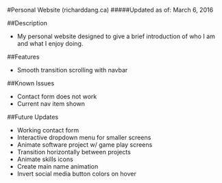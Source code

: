 #Personal Website (richarddang.ca)
#####Updated as of: March 6, 2016

##Description
* My personal website designed to give a brief introduction of who I am and what I enjoy doing. 


##Features
* Smooth transition scrolling with navbar

##Known Issues
* Contact form does not work
* Current nav item shown

##Future Updates
* Working contact form
* Interactive dropdown menu for smaller screens
* Animate software project w/ game play screens
* Transition horizontally between projects
* Animate skills icons
* Create main name animation
* Invert social media button colors on hover
